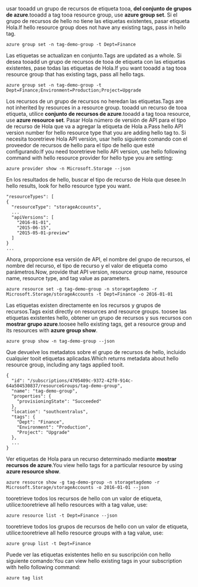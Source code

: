 <span data-ttu-id="a3f26-101">usar tooadd un grupo de recursos de etiqueta tooa, **del conjunto de grupos de azure**.</span><span class="sxs-lookup"><span data-stu-id="a3f26-101">tooadd a tag tooa resource group, use **azure group set**.</span></span> <span data-ttu-id="a3f26-102">Si el grupo de recursos de hello no tiene las etiquetas existentes, pasar etiqueta Hola.</span><span class="sxs-lookup"><span data-stu-id="a3f26-102">If hello resource group does not have any existing tags, pass in hello tag.</span></span>

```azurecli
azure group set -n tag-demo-group -t Dept=Finance
```

<span data-ttu-id="a3f26-103">Las etiquetas se actualizan en conjunto.</span><span class="sxs-lookup"><span data-stu-id="a3f26-103">Tags are updated as a whole.</span></span> <span data-ttu-id="a3f26-104">Si desea tooadd un grupo de recursos de tooa de etiqueta con las etiquetas existentes, pase todas las etiquetas de Hola.</span><span class="sxs-lookup"><span data-stu-id="a3f26-104">If you want tooadd a tag tooa resource group that has existing tags, pass all hello tags.</span></span> 

```azurecli
azure group set -n tag-demo-group -t Dept=Finance;Environment=Production;Project=Upgrade
```

<span data-ttu-id="a3f26-105">Los recursos de un grupo de recursos no heredan las etiquetas.</span><span class="sxs-lookup"><span data-stu-id="a3f26-105">Tags are not inherited by resources in a resource group.</span></span> <span data-ttu-id="a3f26-106">tooadd un recurso de tooa etiqueta, utilice **conjunto de recursos de azure**.</span><span class="sxs-lookup"><span data-stu-id="a3f26-106">tooadd a tag tooa resource, use **azure resource set**.</span></span> <span data-ttu-id="a3f26-107">Pasar Hola número de versión de API para el tipo de recurso de Hola que va a agregar la etiqueta de Hola a.</span><span class="sxs-lookup"><span data-stu-id="a3f26-107">Pass hello API version number for hello resource type that you are adding hello tag to.</span></span> <span data-ttu-id="a3f26-108">Si necesita tooretrieve Hola API versión, usar hello siguiente comando con el proveedor de recursos de hello para el tipo de hello que esté configurando:</span><span class="sxs-lookup"><span data-stu-id="a3f26-108">If you need tooretrieve hello API version, use hello following command with hello resource provider for hello type you are setting:</span></span>

```azurecli
azure provider show -n Microsoft.Storage --json
```

<span data-ttu-id="a3f26-109">En los resultados de hello, buscar el tipo de recurso de Hola que desee.</span><span class="sxs-lookup"><span data-stu-id="a3f26-109">In hello results, look for hello resource type you want.</span></span>

```azurecli
"resourceTypes": [
{
  "resourceType": "storageAccounts",
  ...
  "apiVersions": [
    "2016-01-01",
    "2015-06-15",
    "2015-05-01-preview"
  ]
}
...
```

<span data-ttu-id="a3f26-110">Ahora, proporcione esa versión de API, el nombre del grupo de recursos, el nombre del recurso, el tipo de recurso y el valor de etiqueta como parámetros.</span><span class="sxs-lookup"><span data-stu-id="a3f26-110">Now, provide that API version, resource group name, resource name, resource type, and tag value as parameters.</span></span>

```azurecli
azure resource set -g tag-demo-group -n storagetagdemo -r Microsoft.Storage/storageAccounts -t Dept=Finance -o 2016-01-01
```

<span data-ttu-id="a3f26-111">Las etiquetas existen directamente en los recursos y grupos de recursos.</span><span class="sxs-lookup"><span data-stu-id="a3f26-111">Tags exist directly on resources and resource groups.</span></span> <span data-ttu-id="a3f26-112">toosee las etiquetas existentes hello, obtener un grupo de recursos y sus recursos con **mostrar grupo azure**.</span><span class="sxs-lookup"><span data-stu-id="a3f26-112">toosee hello existing tags, get a resource group and its resources with **azure group show**.</span></span>

```azurecli
azure group show -n tag-demo-group --json
```

<span data-ttu-id="a3f26-113">Que devuelve los metadatos sobre el grupo de recursos de hello, incluido cualquier tooit etiquetas aplicadas.</span><span class="sxs-lookup"><span data-stu-id="a3f26-113">Which returns metadata about hello resource group, including any tags applied tooit.</span></span>

```azurecli
{
  "id": "/subscriptions/4705409c-9372-42f0-914c-64a504530837/resourceGroups/tag-demo-group",
  "name": "tag-demo-group",
  "properties": {
    "provisioningState": "Succeeded"
  },
  "location": "southcentralus",
  "tags": {
    "Dept": "Finance",
    "Environment": "Production",
    "Project": "Upgrade"
  },
  ...
}
```

<span data-ttu-id="a3f26-114">Ver etiquetas de Hola para un recurso determinado mediante **mostrar recursos de azure**.</span><span class="sxs-lookup"><span data-stu-id="a3f26-114">You view hello tags for a particular resource by using **azure resource show**.</span></span>

```azurecli
azure resource show -g tag-demo-group -n storagetagdemo -r Microsoft.Storage/storageAccounts -o 2016-01-01 --json
```

<span data-ttu-id="a3f26-115">tooretrieve todos los recursos de hello con un valor de etiqueta, utilice:</span><span class="sxs-lookup"><span data-stu-id="a3f26-115">tooretrieve all hello resources with a tag value, use:</span></span>

```azurecli
azure resource list -t Dept=Finance --json
```

<span data-ttu-id="a3f26-116">tooretrieve todos los grupos de recursos de hello con un valor de etiqueta, utilice:</span><span class="sxs-lookup"><span data-stu-id="a3f26-116">tooretrieve all hello resource groups with a tag value, use:</span></span>

```azurecli
azure group list -t Dept=Finance
```

<span data-ttu-id="a3f26-117">Puede ver las etiquetas existentes hello en su suscripción con hello siguiente comando:</span><span class="sxs-lookup"><span data-stu-id="a3f26-117">You can view hello existing tags in your subscription with hello following command:</span></span>

```azurecli
azure tag list
```
